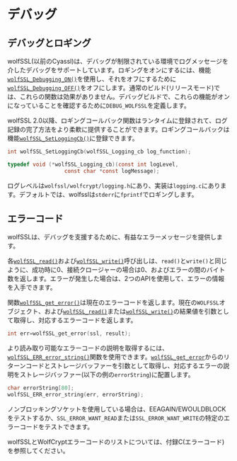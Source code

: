 

# デバッグ




## デバッグとロギング



wolfSSL(以前のCyassl)は、デバッグが制限されている環境でログメッセージを介したデバッグをサポートしています。ロギングをオンにするには、機能[`wolfSSL_Debugging_ON()`](group__Debug.md#function-wolfssl_debugging_on)を使用し、それをオフにするために[`wolfSSL_Debugging_OFF()`](group__Debug.md#function-wolfssl_debugging_off)をオフにします。通常のビルド(リリースモード)では、これらの関数は効果がありません。デバッグビルドで、これらの機能がオンになっていることを確認するために`DEBUG_WOLFSSL`を定義します。


wolfSSL 2.0以降、ロギングコールバック関数はランタイムに登録されて、ログ記録の完了方法をより柔軟に提供することができます。ロギングコールバックは機能[`wolfSSL_SetLoggingCb()`](group__Logging.md#function-wolfssl_setloggingcb)に登録できます。



```c
int wolfSSL_SetLoggingCb(wolfSSL_Logging_cb log_function);

typedef void (*wolfSSL_Logging_cb)(const int logLevel,
                  const char *const logMessage);
```



ログレベルは`wolfssl/wolfcrypt/logging.h`にあり、実装は`logging.c`にあります。デフォルトでは、wolfsslは`stderr`に`fprintf`でロギングします。



## エラーコード



wolfSSLは、デバッグを支援するために、有益なエラーメッセージを提供します。


各[`wolfSSL_read()`](group__IO.md#function-wolfssl_read)および[`wolfSSL_write()`](group__IO.md#function-wolfssl_write)呼び出しは、`read()`と`write()`と同じように、成功時に0、接続クロージャーの場合は0、およびエラーの間のバイト数を返します。エラーが発生した場合は、2つのAPIを使用して、エラーの情報を入手できます。


関数[`wolfSSL_get_error()`](group__Debug.md#function-wolfssl_get_error)は現在のエラーコードを返します。現在の`WOLFSSL`オブジェクト、および[`wolfSSL_read()`](group__IO.md#function-wolfssl_read)または[`wolfSSL_write()`](group__IO.md#function-wolfssl_write)の結果値を引数として取得し、対応するエラーコードを返します。



```c
int err=wolfSSL_get_error(ssl, result);
```



より読み取り可能なエラーコードの説明を取得するには、[`wolfSSL_ERR_error_string()`](group__Debug.md#function-wolfssl_err_error_string)関数を使用できます。[`wolfSSL_get_error`](group__Debug.md#function-wolfssl_get_error)からのリターンコードとストレージバッファーを引数として取得し、対応するエラーの説明をストレージバッファー(以下の例の`errorString`)に配置します。



```c
char errorString[80];
wolfSSL_ERR_error_string(err, errorString);
```



ノンブロッキングソケットを使用している場合は、EEAGAIN/EWOULDBLOCKをテストするか、`SSL_ERROR_WANT_READ`または`SSL_ERROR_WANT_WRITE`の特定のエラーコードをテストできます。

wolfSSLとWolfCryptエラーコードのリストについては、付録C(エラーコード)を参照してください。
